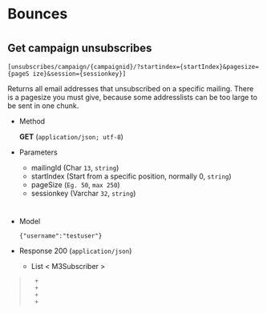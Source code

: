# Bounces

#


## Get campaign unsubscribes 

	[unsubscribes/campaign/{campaignid}/?startindex={startIndex}&pagesize={pageS ize}&session={sessionkey}]

Returns all email addresses that unsubscribed on a specific mailing. There is a pagesize you must give, because some addresslists can be too large to be sent in one chunk. 

+ Method

	**GET** (`application/json; utf-8`)

+ Parameters

	+ mailingId (Char `13`, `string`)
	+ startIndex (Start from a specific position, normally 0, `string`)
	+ pageSize (`Eg. 50`, `max 250`)
	+ sessionkey (Varchar `32`, `string`)
	
	
#

+ Model

	```
	{"username":"testuser"}
	```

+ Response 200 (`application/json`)

	+ List < M3Subscriber >

> 		+ 
> 		+ 
> 		+ 
> 		+ 
